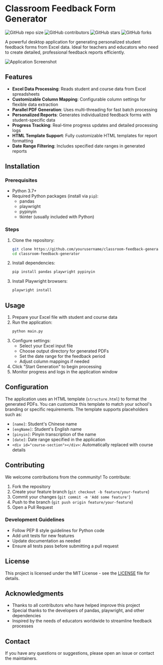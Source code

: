 
# Classroom Feedback Form Generator

![GitHub repo size](https://img.shields.io/github/repo-size/1102-0125/classroom-feedback-generator)
![GitHub contributors](https://img.shields.io/github/contributors/1102-0125/classroom-feedback-generator)
![GitHub stars](https://img.shields.io/github/stars/1102-0125/classroom-feedback-generator?style=social)
![GitHub forks](https://img.shields.io/github/forks/1102-0125/classroom-feedback-generator?style=social)

A powerful desktop application for generating personalized student feedback forms from Excel data. Ideal for teachers and educators who need to create detailed, professional feedback reports efficiently.

![Application Screenshot](https://picsum.photos/800/600?random=1)

## Features

- **Excel Data Processing**: Reads student and course data from Excel spreadsheets
- **Customizable Column Mapping**: Configurable column settings for flexible data extraction
- **Parallel PDF Generation**: Uses multi-threading for fast batch processing
- **Personalized Reports**: Generates individualized feedback forms with student-specific data
- **Progress Tracking**: Real-time progress updates and detailed processing logs
- **HTML Template Support**: Fully customizable HTML templates for report formatting
- **Date Range Filtering**: Includes specified date ranges in generated reports

## Installation

### Prerequisites

- Python 3.7+
- Required Python packages (install via `pip`):
  - pandas
  - playwright
  - pypinyin
  - tkinter (usually included with Python)

### Steps

1. Clone the repository:
   ```bash
   git clone https://github.com/yourusername/classroom-feedback-generator.git
   cd classroom-feedback-generator
   ```

2. Install dependencies:
   ```bash
   pip install pandas playwright pypinyin
   ```

3. Install Playwright browsers:
   ```bash
   playwright install
   ```

## Usage

1. Prepare your Excel file with student and course data
2. Run the application:
   ```bash
   python main.py
   ```
3. Configure settings:
   - Select your Excel input file
   - Choose output directory for generated PDFs
   - Set the date range for the feedback period
   - Adjust column mappings if needed
4. Click "Start Generation" to begin processing
5. Monitor progress and logs in the application window

## Configuration

The application uses an HTML template (`structure.html`) to format the generated PDFs. You can customize this template to match your school's branding or specific requirements. The template supports placeholders such as:

- `[name]`: Student's Chinese name
- `[engName]`: Student's English name
- `[pinyin]`: Pinyin transcription of the name
- `[date]`: Date range specified in the application
- `<div id="course-section"></div>`: Automatically replaced with course details

## Contributing

We welcome contributions from the community! To contribute:

1. Fork the repository
2. Create your feature branch (`git checkout -b feature/your-feature`)
3. Commit your changes (`git commit -m 'Add some feature'`)
4. Push to the branch (`git push origin feature/your-feature`)
5. Open a Pull Request

### Development Guidelines

- Follow PEP 8 style guidelines for Python code
- Add unit tests for new features
- Update documentation as needed
- Ensure all tests pass before submitting a pull request

## License

This project is licensed under the MIT License - see the [LICENSE](LICENSE) file for details.

## Acknowledgments

- Thanks to all contributors who have helped improve this project
- Special thanks to the developers of pandas, playwright, and other dependencies
- Inspired by the needs of educators worldwide to streamline feedback processes

## Contact

If you have any questions or suggestions, please open an issue or contact the maintainers.

